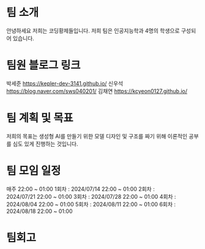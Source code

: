 # 팀 소개

안녕하세요 저희는 코딩황제들입니다. 저희 팀은 인공지능학과 4명의 학생으로 구성되어 있습니다.

# 팀원 블로그 링크
박세준 https://kepler-dev-3141.github.io/
신우석 https://blog.naver.com/sws040201/
김채연 https://kcyeon0127.github.io/

# 팀 계획 및 목표
저희의 목표는 생성형 AI를 만들기 위한 모델 디자인 및 구조를 짜기 위해 이론적인 공부를 심도 있게 진행하는 것입니다.



# 팀 모임 일정

매주  22:00 ~ 01:00
1회차 : 2024/07/14 22:00 ~ 01:00
2회차 : 2024/07/21 22:00 ~ 01:00
3회차 : 2024/07/28 22:00 ~ 01:00
4회차 : 2024/08/04 22:00 ~ 01:00
5회차 : 2024/08/11 22:00 ~ 01:00
6회차 : 2024/08/18 22:00 ~ 01:00


# 팀회고

